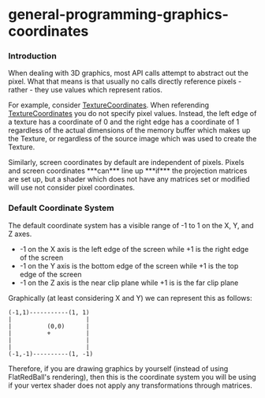 # general-programming-graphics-coordinates

### Introduction

When dealing with 3D graphics, most API calls attempt to abstract out the pixel. What that means is that usually no calls directly reference pixels - rather - they use values which represent ratios.

For example, consider [TextureCoordinates](../../../frb/docs/index.php). When referending [TextureCoordinates](../../../frb/docs/index.php) you do not specify pixel values. Instead, the left edge of a texture has a coordinate of 0 and the right edge has a coordinate of 1 regardless of the actual dimensions of the memory buffer which makes up the Texture, or regardless of the source image which was used to create the Texture.

Similarly, screen coordinates by default are independent of pixels. Pixels and screen coordinates \*\*\*can\*\*\* line up \*\*\*if\*\*\* the projection matrices are set up, but a shader which does not have any matrices set or modified will use not consider pixel coordinates.

### Default Coordinate System

The default coordinate system has a visible range of -1 to 1 on the X, Y, and Z axes.

* \-1 on the X axis is the left edge of the screen while +1 is the right edge of the screen
* \-1 on the Y axis is the bottom edge of the screen while +1 is the top edge of the screen
* \-1 on the Z axis is the near clip plane while +1 is is the far clip plane

Graphically (at least considering X and Y) we can represent this as follows:

```
(-1,1)-----------(1, 1)
|                     |
|          (0,0)      |
|          +          |
|                     |
|                     |
(-1,-1)----------(1, -1)
```

Therefore, if you are drawing graphics by yourself (instead of using FlatRedBall's rendering), then this is the coordinate system you will be using if your vertex shader does not apply any transformations through matrices.

